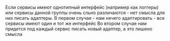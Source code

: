 Если сервисы имеют однотипный интерфейс (например как логгеры) или сервисы данной группы очень сльно различаются - нет смысла для них писать адаптеры.
В первом случае - нам нечего адаптировать - все сервисы имеют один и тот же интерфейс
Во втором случае нам придется под каждый сервис писать новый адаптер, а это лишено смысла
